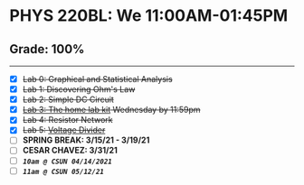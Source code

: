 # PHYS 220BL: We 11:00AM-01:45PM

## Grade: 100%

***

- [X] ~~Lab 0: Graphical and Statistical Analysis~~
- [X] ~~Lab 1: Discovering Ohm's Law~~
- [X] ~~Lab 2: Simple DC Circuit~~
- [x] ~~[Lab 3: The home lab kit](http://www.csun.edu/~hpostma/2021-1-220BL/lab03/lab03.html) Wednesday by 11:59pm~~
- [X] ~~Lab 4: Resistor Network~~
- [X] ~~Lab 5: [Voltage Divider](http://www.csun.edu/~hpostma/2021-1-220BL/lab05/lab05.html)~~
- [ ] **SPRING BREAK: 3/15/21 - 3/19/21**
- [ ] **CESAR CHAVEZ: 3/31/21**
- [ ] **_```10am @ CSUN 04/14/2021```_**
- [ ] **_```11am @ CSUN 05/12/21```_**
